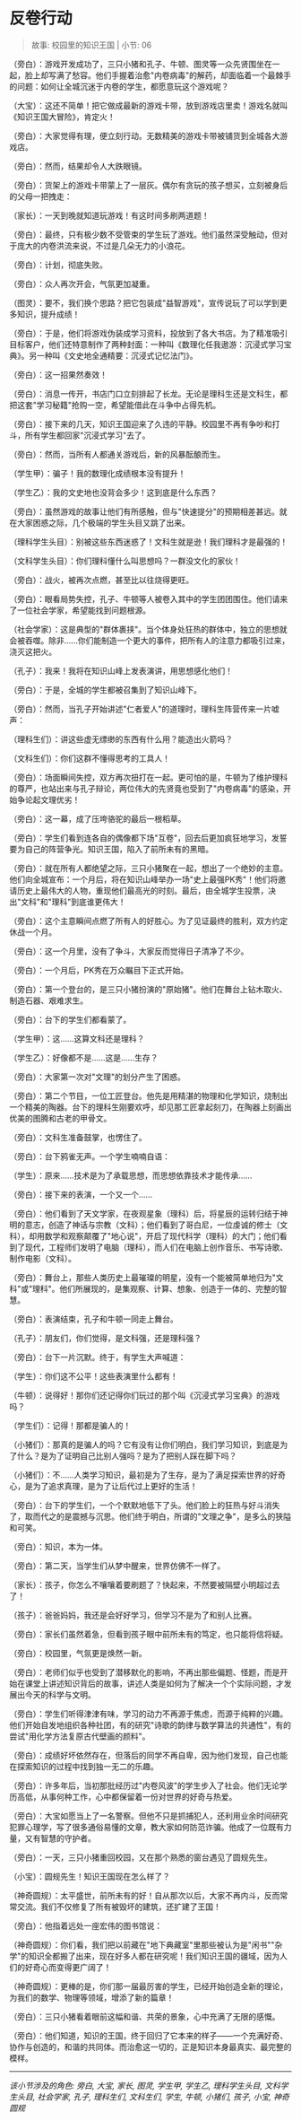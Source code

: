 # 反卷行动

> 故事: 校园里的知识王国 | 小节: 06

（旁白）：游戏开发成功了，三只小猪和孔子、牛顿、图灵等一众先贤围坐在一起，脸上却写满了愁容。他们手握着治愈"内卷病毒"的解药，却面临着一个最棘手的问题：如何让全城沉迷于内卷的学生，都愿意玩这个游戏呢？

（大宝）：这还不简单！把它做成最新的游戏卡带，放到游戏店里卖！游戏名就叫《知识王国大冒险》，肯定火！

（旁白）：大家觉得有理，便立刻行动。无数精美的游戏卡带被铺货到全城各大游戏店。

（旁白）：然而，结果却令人大跌眼镜。

（旁白）：货架上的游戏卡带蒙上了一层灰。偶尔有贪玩的孩子想买，立刻被身后的父母一把拽走：

（家长）：一天到晚就知道玩游戏！有这时间多刷两道题！

（旁白）：最终，只有极少数不受管束的学生玩了游戏。他们虽然深受触动，但对于庞大的内卷洪流来说，不过是几朵无力的小浪花。

（旁白）：计划，彻底失败。

（旁白）：众人再次开会，气氛更加凝重。

（图灵）：要不，我们换个思路？把它包装成"益智游戏"，宣传说玩了可以学到更多知识，提升成绩！

（旁白）：于是，他们将游戏伪装成学习资料，投放到了各大书店。为了精准吸引目标客户，他们还特意制作了两种封面：一种叫《数理化任我遨游：沉浸式学习宝典》。另一种叫《文史地全通精要：沉浸式记忆法门》。

（旁白）：这一招果然奏效！

（旁白）：消息一传开，书店门口立刻排起了长龙。无论是理科生还是文科生，都把这套"学习秘籍"抢购一空，希望能借此在斗争中占得先机。

（旁白）：接下来的几天，知识王国迎来了久违的平静。校园里不再有争吵和打斗，所有学生都回家"沉浸式学习"去了。

（旁白）：然而，当所有人都通关游戏后，新的风暴酝酿而生。

（学生甲）：骗子！我的数理化成绩根本没有提升！

（学生乙）：我的文史地也没背会多少！这到底是什么东西？

（旁白）：虽然游戏的故事让他们有所感触，但与"快速提分"的预期相差甚远。就在大家困惑之际，几个极端的学生头目又跳了出来。

（理科学生头目）：别被这些东西迷惑了！文科生就是逊！我们理科才是最强的！

（文科学生头目）：你们理科懂什么叫思想吗？一群没文化的家伙！

（旁白）：战火，被再次点燃，甚至比以往烧得更旺。

（旁白）：眼看局势失控，孔子、牛顿等人被卷入其中的学生团团围住。他们请来了一位社会学家，希望能找到问题根源。

（社会学家）：这是典型的"群体裹挟"。当个体身处狂热的群体中，独立的思想就会被吞噬。除非......你们能制造一个更大的事件，把所有人的注意力都吸引过来，浇灭这把火。

（孔子）：我来！我将在知识山峰上发表演讲，用思想感化他们！

（旁白）：于是，全城的学生都被召集到了知识山峰下。

（旁白）：然而，当孔子开始讲述"仁者爱人"的道理时，理科生阵营传来一片嘘声：

（理科生们）：讲这些虚无缥缈的东西有什么用？能造出火箭吗？

（文科生们）：你们这群不懂得思考的工具人！

（旁白）：场面瞬间失控，双方再次扭打在一起。更可怕的是，牛顿为了维护理科的尊严，也站出来与孔子辩论，两位伟大的先贤竟也受到了"内卷病毒"的感染，开始争论起文理优劣！

（旁白）：这一幕，成了压垮骆驼的最后一根稻草。

（旁白）：学生们看到连各自的偶像都下场"互卷"，回去后更加疯狂地学习，发誓要为自己的阵营争光。知识王国，陷入了前所未有的黑暗。

（旁白）：就在所有人都绝望之际，三只小猪聚在一起，想出了一个绝妙的主意。他们向全城宣布：一个月后，将在知识山峰举办一场"史上最强PK秀"！他们将邀请历史上最伟大的人物，重现他们最高光的时刻。最后，由全城学生投票，决出"文科"和"理科"到底谁更伟大！

（旁白）：这个主意瞬间点燃了所有人的好胜心。为了见证最终的胜利，双方约定休战一个月。

（旁白）：这一个月里，没有了争斗，大家反而觉得日子清净了不少。

（旁白）：一个月后，PK秀在万众瞩目下正式开始。

（旁白）：第一个登台的，是三只小猪扮演的"原始猪"。他们在舞台上钻木取火、制造石器、艰难求生。

（旁白）：台下的学生们都看蒙了。

（学生甲）：这......这算文科还是理科？

（学生乙）：好像都不是......这是......生存？

（旁白）：大家第一次对"文理"的划分产生了困惑。

（旁白）：第二个节目，一位工匠登台。他先是用精湛的物理和化学知识，烧制出一个精美的陶器。台下的理科生刚要欢呼，却见那工匠拿起刻刀，在陶器上刻画出优美的图腾和古老的甲骨文。

（旁白）：文科生准备鼓掌，也愣住了。

（旁白）：台下鸦雀无声。一个学生喃喃自语：

（学生）：原来......技术是为了承载思想，而思想依靠技术才能传承......

（旁白）：接下来的表演，一个又一个......

（旁白）：他们看到了天文学家，在夜观星象（理科）后，将星辰的运转归结于神明的意志，创造了神话与宗教（文科）；他们看到了哥白尼，一位虔诚的修士（文科），却用数学和观察颠覆了"地心说"，开启了现代科学（理科）的大门；他们看到了现代，工程师们发明了电脑（理科），而人们在电脑上创作音乐、书写诗歌、制作电影（文科）。

（旁白）：舞台上，那些人类历史上最璀璨的明星，没有一个能被简单地归为"文科"或"理科"。他们所展现的，是集观察、计算、想象、创造于一体的、完整的智慧。

（旁白）：表演结束，孔子和牛顿一同走上舞台。

（孔子）：朋友们，你们觉得，是文科强，还是理科强？

（旁白）：台下一片沉默。终于，有学生大声喊道：

（学生）：你们这不公平！这些表演里什么都有！

（牛顿）：说得好！那你们还记得你们玩过的那个叫《沉浸式学习宝典》的游戏吗？

（学生们）：记得！那都是骗人的！

（小猪们）：那真的是骗人的吗？它有没有让你们明白，我们学习知识，到底是为了什么？是为了证明自己比别人强吗？是为了把别人踩在脚下吗？

（小猪们）：不......人类学习知识，最初是为了生存，是为了满足探索世界的好奇心，是为了追求真理，是为了让后代过上更好的生活！

（旁白）：台下的学生们，一个个默默地低下了头。他们脸上的狂热与好斗消失了，取而代之的是震撼与沉思。他们终于明白，所谓的"文理之争"，是多么的狭隘和可笑。

（旁白）：知识，本为一体。

（旁白）：第二天，当学生们从梦中醒来，世界仿佛不一样了。

（家长）：孩子，你怎么不嚷嚷着要刷题了？快起来，不然要被隔壁小明超过去了！

（孩子）：爸爸妈妈，我还是会好好学习，但学习不是为了和别人比赛。

（旁白）：家长们虽然着急，但看到孩子眼中前所未有的笃定，也只能将信将疑。

（旁白）：校园里，气氛更是焕然一新。

（旁白）：老师们似乎也受到了潜移默化的影响，不再出那些偏题、怪题，而是开始在课堂上讲述知识背后的故事，讲述人类是如何为了解决一个个实际问题，才发展出今天的科学与文明。

（旁白）：学生们听得津津有味，学习的动力不再源于焦虑，而源于纯粹的兴趣。他们开始自发地组织各种社团，有的研究"诗歌的韵律与数学算法的共通性"，有的尝试"用化学方法复原古代壁画的颜料"。

（旁白）：成绩好坏依然存在，但落后的同学不再自卑，因为他们发现，自己也能在探索知识的过程中找到独一无二的乐趣。

（旁白）：许多年后，当初那批经历过"内卷风波"的学生步入了社会。他们无论学历高低，从事何种工作，心中都保留着一份对世界的好奇与热爱。

（旁白）：大宝如愿当上了一名警察。但他不只是抓捕犯人，还利用业余时间研究犯罪心理学，写了很多通俗易懂的文章，教大家如何防范诈骗。他成了一位既有力量，又有智慧的守护者。

（旁白）：一天，三只小猪重回校园，又在那个熟悉的窗台遇见了圆规先生。

（小宝）：圆规先生！知识王国现在怎么样了？

（神奇圆规）：太平盛世，前所未有的好！自从那次以后，大家不再内斗，反而常常交流。我们不仅修复了所有被毁坏的建筑，还扩建了王国！

（旁白）：他指着远处一座宏伟的图书馆说：

（神奇圆规）：你们看，我们把以前藏在"地下典藏室"里那些被认为是"闲书""杂学"的知识全都搬了出来，现在好多人都在研究呢！我们知识王国的疆域，因为人们的好奇心而变得更广阔了！

（神奇圆规）：更棒的是，你们那一届最厉害的学生，已经开始创造全新的理论，为我们的数学、物理等领域，增添了新的篇章！

（旁白）：三只小猪看着眼前这幅和谐、共荣的景象，心中充满了无限的感慨。

（旁白）：他们知道，知识的王国，终于回归了它本来的样子——一个充满好奇、协作与创造的，和谐的共同体。而治愈这一切的，正是知识本身最真实、最完整的模样。

---
*该小节涉及的角色: 旁白, 大宝, 家长, 图灵, 学生甲, 学生乙, 理科学生头目, 文科学生头目, 社会学家, 孔子, 理科生们, 文科生们, 学生, 牛顿, 小猪们, 孩子, 小宝, 神奇圆规*